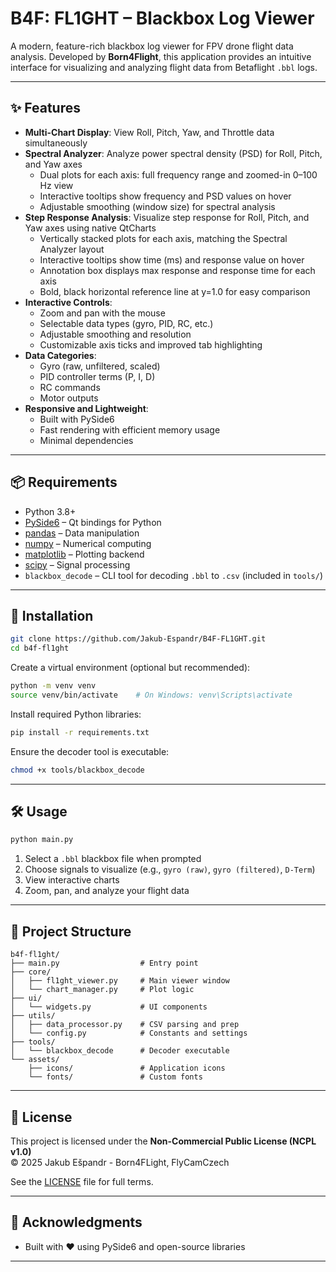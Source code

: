 # B4F: FL1GHT – Blackbox Log Viewer

A modern, feature-rich blackbox log viewer for FPV drone flight data analysis. Developed by **Born4Flight**, this application provides an intuitive interface for visualizing and analyzing flight data from Betaflight `.bbl` logs.

---

## ✨ Features

- **Multi-Chart Display**: View Roll, Pitch, Yaw, and Throttle data simultaneously  
- **Spectral Analyzer**: Analyze power spectral density (PSD) for Roll, Pitch, and Yaw axes  
  - Dual plots for each axis: full frequency range and zoomed-in 0–100 Hz view  
  - Interactive tooltips show frequency and PSD values on hover  
  - Adjustable smoothing (window size) for spectral analysis
- **Step Response Analysis**: Visualize step response for Roll, Pitch, and Yaw axes using native QtCharts  
  - Vertically stacked plots for each axis, matching the Spectral Analyzer layout  
  - Interactive tooltips show time (ms) and response value on hover  
  - Annotation box displays max response and response time for each axis  
  - Bold, black horizontal reference line at y=1.0 for easy comparison  
- **Interactive Controls**:
  - Zoom and pan with the mouse  
  - Selectable data types (gyro, PID, RC, etc.)  
  - Adjustable smoothing and resolution  
  - Customizable axis ticks and improved tab highlighting
- **Data Categories**:  
  - Gyro (raw, unfiltered, scaled)  
  - PID controller terms (P, I, D)  
  - RC commands  
  - Motor outputs
- **Responsive and Lightweight**:  
  - Built with PySide6  
  - Fast rendering with efficient memory usage  
  - Minimal dependencies

---

## 📦 Requirements

- Python 3.8+  
- [PySide6](https://doc.qt.io/qtforpython/) – Qt bindings for Python  
- [pandas](https://pandas.pydata.org/) – Data manipulation  
- [numpy](https://numpy.org/) – Numerical computing  
- [matplotlib](https://matplotlib.org/) – Plotting backend  
- [scipy](https://scipy.org/) – Signal processing  
- `blackbox_decode` – CLI tool for decoding `.bbl` to `.csv` (included in `tools/`)

---

## 🚀 Installation

```bash
git clone https://github.com/Jakub-Espandr/B4F-FL1GHT.git
cd b4f-fl1ght
```

Create a virtual environment (optional but recommended):

```bash
python -m venv venv
source venv/bin/activate    # On Windows: venv\Scripts\activate
```

Install required Python libraries:

```bash
pip install -r requirements.txt
```

Ensure the decoder tool is executable:

```bash
chmod +x tools/blackbox_decode
```

---

## 🛠️ Usage

```bash
python main.py
```

1. Select a `.bbl` blackbox file when prompted  
2. Choose signals to visualize (e.g., `gyro (raw)`, `gyro (filtered)`, `D-Term`)  
3. View interactive charts  
4. Zoom, pan, and analyze your flight data

---

## 📁 Project Structure

```
b4f-fl1ght/
├── main.py                  # Entry point
├── core/
│   ├── fl1ght_viewer.py     # Main viewer window
│   └── chart_manager.py     # Plot logic
├── ui/
│   └── widgets.py           # UI components
├── utils/
│   ├── data_processor.py    # CSV parsing and prep
│   └── config.py            # Constants and settings
├── tools/
│   └── blackbox_decode      # Decoder executable
└── assets/
    ├── icons/               # Application icons
    └── fonts/               # Custom fonts
```

---

## 🔐 License

This project is licensed under the **Non-Commercial Public License (NCPL v1.0)**  
© 2025 Jakub Ešpandr - Born4FLight, FlyCamCzech

See the [LICENSE](https://github.com/Jakub-Espandr/B4F-FL1GHT/raw/main/LICENSE) file for full terms.

---

## 🙏 Acknowledgments

- Built with ❤️ using PySide6 and open-source libraries

---
